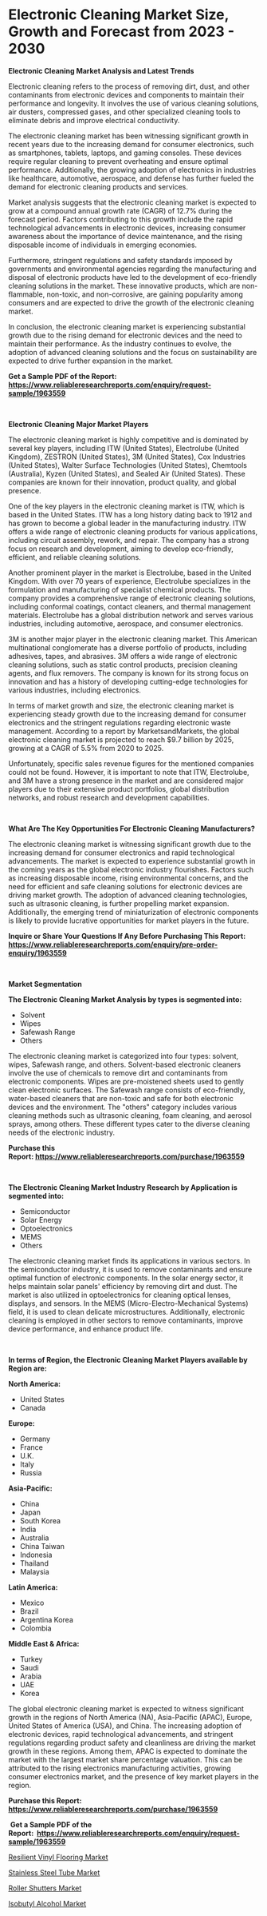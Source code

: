 <p><h1>Electronic Cleaning Market Size, Growth and Forecast from 2023 - 2030</h1></p><p><strong>Electronic Cleaning Market Analysis and Latest Trends</strong></p>
<p><p>Electronic cleaning refers to the process of removing dirt, dust, and other contaminants from electronic devices and components to maintain their performance and longevity. It involves the use of various cleaning solutions, air dusters, compressed gases, and other specialized cleaning tools to eliminate debris and improve electrical conductivity.</p><p>The electronic cleaning market has been witnessing significant growth in recent years due to the increasing demand for consumer electronics, such as smartphones, tablets, laptops, and gaming consoles. These devices require regular cleaning to prevent overheating and ensure optimal performance. Additionally, the growing adoption of electronics in industries like healthcare, automotive, aerospace, and defense has further fueled the demand for electronic cleaning products and services.</p><p>Market analysis suggests that the electronic cleaning market is expected to grow at a compound annual growth rate (CAGR) of 12.7% during the forecast period. Factors contributing to this growth include the rapid technological advancements in electronic devices, increasing consumer awareness about the importance of device maintenance, and the rising disposable income of individuals in emerging economies.</p><p>Furthermore, stringent regulations and safety standards imposed by governments and environmental agencies regarding the manufacturing and disposal of electronic products have led to the development of eco-friendly cleaning solutions in the market. These innovative products, which are non-flammable, non-toxic, and non-corrosive, are gaining popularity among consumers and are expected to drive the growth of the electronic cleaning market.</p><p>In conclusion, the electronic cleaning market is experiencing substantial growth due to the rising demand for electronic devices and the need to maintain their performance. As the industry continues to evolve, the adoption of advanced cleaning solutions and the focus on sustainability are expected to drive further expansion in the market.</p></p>
<p><strong>Get a Sample PDF of the Report:&nbsp; <a href="https://www.reliableresearchreports.com/enquiry/request-sample/1963559">https://www.reliableresearchreports.com/enquiry/request-sample/1963559</a></strong></p>
<p>&nbsp;</p>
<p><strong>Electronic Cleaning Major Market Players</strong></p>
<p><p>The electronic cleaning market is highly competitive and is dominated by several key players, including ITW (United States), Electrolube (United Kingdom), ZESTRON (United States), 3M (United States), Cox Industries (United States), Walter Surface Technologies (United States), Chemtools (Australia), Kyzen (United States), and Sealed Air (United States). These companies are known for their innovation, product quality, and global presence.</p><p>One of the key players in the electronic cleaning market is ITW, which is based in the United States. ITW has a long history dating back to 1912 and has grown to become a global leader in the manufacturing industry. ITW offers a wide range of electronic cleaning products for various applications, including circuit assembly, rework, and repair. The company has a strong focus on research and development, aiming to develop eco-friendly, efficient, and reliable cleaning solutions.</p><p>Another prominent player in the market is Electrolube, based in the United Kingdom. With over 70 years of experience, Electrolube specializes in the formulation and manufacturing of specialist chemical products. The company provides a comprehensive range of electronic cleaning solutions, including conformal coatings, contact cleaners, and thermal management materials. Electrolube has a global distribution network and serves various industries, including automotive, aerospace, and consumer electronics.</p><p>3M is another major player in the electronic cleaning market. This American multinational conglomerate has a diverse portfolio of products, including adhesives, tapes, and abrasives. 3M offers a wide range of electronic cleaning solutions, such as static control products, precision cleaning agents, and flux removers. The company is known for its strong focus on innovation and has a history of developing cutting-edge technologies for various industries, including electronics.</p><p>In terms of market growth and size, the electronic cleaning market is experiencing steady growth due to the increasing demand for consumer electronics and the stringent regulations regarding electronic waste management. According to a report by MarketsandMarkets, the global electronic cleaning market is projected to reach $9.7 billion by 2025, growing at a CAGR of 5.5% from 2020 to 2025.</p><p>Unfortunately, specific sales revenue figures for the mentioned companies could not be found. However, it is important to note that ITW, Electrolube, and 3M have a strong presence in the market and are considered major players due to their extensive product portfolios, global distribution networks, and robust research and development capabilities.</p></p>
<p>&nbsp;</p>
<p><strong>What Are The Key Opportunities For Electronic Cleaning Manufacturers?</strong></p>
<p><p>The electronic cleaning market is witnessing significant growth due to the increasing demand for consumer electronics and rapid technological advancements. The market is expected to experience substantial growth in the coming years as the global electronic industry flourishes. Factors such as increasing disposable income, rising environmental concerns, and the need for efficient and safe cleaning solutions for electronic devices are driving market growth. The adoption of advanced cleaning technologies, such as ultrasonic cleaning, is further propelling market expansion. Additionally, the emerging trend of miniaturization of electronic components is likely to provide lucrative opportunities for market players in the future.</p></p>
<p><strong>Inquire or Share Your Questions If Any Before Purchasing This Report: <a href="https://www.reliableresearchreports.com/enquiry/pre-order-enquiry/1963559">https://www.reliableresearchreports.com/enquiry/pre-order-enquiry/1963559</a></strong></p>
<p>&nbsp;</p>
<p><strong>Market Segmentation</strong></p>
<p><strong>The Electronic Cleaning Market Analysis by types is segmented into:</strong></p>
<p><ul><li>Solvent</li><li>Wipes</li><li>Safewash Range</li><li>Others</li></ul></p>
<p><p>The electronic cleaning market is categorized into four types: solvent, wipes, Safewash range, and others. Solvent-based electronic cleaners involve the use of chemicals to remove dirt and contaminants from electronic components. Wipes are pre-moistened sheets used to gently clean electronic surfaces. The Safewash range consists of eco-friendly, water-based cleaners that are non-toxic and safe for both electronic devices and the environment. The "others" category includes various cleaning methods such as ultrasonic cleaning, foam cleaning, and aerosol sprays, among others. These different types cater to the diverse cleaning needs of the electronic industry.</p></p>
<p><strong>Purchase this Report:&nbsp;<a href="https://www.reliableresearchreports.com/purchase/1963559">https://www.reliableresearchreports.com/purchase/1963559</a></strong></p>
<p>&nbsp;</p>
<p><strong>The Electronic Cleaning Market Industry Research by Application is segmented into:</strong></p>
<p><ul><li>Semiconductor</li><li>Solar Energy</li><li>Optoelectronics</li><li>MEMS</li><li>Others</li></ul></p>
<p><p>The electronic cleaning market finds its applications in various sectors. In the semiconductor industry, it is used to remove contaminants and ensure optimal function of electronic components. In the solar energy sector, it helps maintain solar panels' efficiency by removing dirt and dust. The market is also utilized in optoelectronics for cleaning optical lenses, displays, and sensors. In the MEMS (Micro-Electro-Mechanical Systems) field, it is used to clean delicate microstructures. Additionally, electronic cleaning is employed in other sectors to remove contaminants, improve device performance, and enhance product life.</p></p>
<p>&nbsp;</p>
<p><strong>In terms of Region, the Electronic Cleaning Market Players available by Region are:</strong></p>
<p>
    <p> <strong> North America: </strong>
        <ul>
            <li>United States</li>
            <li>Canada</li>
        </ul>
        </p> 
    <p> <strong> Europe: </strong>
        <ul>
            <li>Germany</li>
            <li>France</li>
            <li>U.K.</li>
            <li>Italy</li>
            <li>Russia</li>
        </ul>
        </p> 
    <p> <strong> Asia-Pacific: </strong>
        <ul>
            <li>China</li>
            <li>Japan</li>
            <li>South Korea</li>
            <li>India</li>
            <li>Australia</li>
            <li>China Taiwan</li>
            <li>Indonesia</li>
            <li>Thailand</li>
            <li>Malaysia</li>
        </ul>
        </p> 
    <p> <strong> Latin America: </strong>
        <ul>
            <li>Mexico</li>
            <li>Brazil</li>
            <li>Argentina Korea</li>
            <li>Colombia</li>
        </ul>
        </p> 
    <p> <strong> Middle East & Africa: </strong>
        <ul>
            <li>Turkey</li>
            <li>Saudi</li>
            <li>Arabia</li>
            <li>UAE</li>
            <li>Korea</li>
        </ul>
    </p>
    </p>
<p><p>The global electronic cleaning market is expected to witness significant growth in the regions of North America (NA), Asia-Pacific (APAC), Europe, United States of America (USA), and China. The increasing adoption of electronic devices, rapid technological advancements, and stringent regulations regarding product safety and cleanliness are driving the market growth in these regions. Among them, APAC is expected to dominate the market with the largest market share percentage valuation. This can be attributed to the rising electronics manufacturing activities, growing consumer electronics market, and the presence of key market players in the region.</p></p>
<p><strong>Purchase this Report: <a href="https://www.reliableresearchreports.com/purchase/1963559">https://www.reliableresearchreports.com/purchase/1963559</a></strong></p>
<p>&nbsp;<strong>Get a Sample PDF of the Report:&nbsp;&nbsp;<a href="https://www.reliableresearchreports.com/enquiry/request-sample/1963559">https://www.reliableresearchreports.com/enquiry/request-sample/1963559</a></strong></p>
<p><strong></strong></p>
<p><p><a href="https://github.com/gaydyna/Market-Research-Report-List-1/blob/main/resilient-vinyl-flooring-market.md">Resilient Vinyl Flooring Market</a></p><p><a href="https://github.com/JameTravis/Market-Research-Report-List-2/blob/main/stainless-steel-tube-market.md">Stainless Steel Tube Market</a></p><p><a href="https://github.com/tamvrosiya/Market-Research-Report-List-1/blob/main/roller-shutters-market.md">Roller Shutters Market</a></p><p><a href="https://github.com/amonskiyk/Market-Research-Report-List-1/blob/main/isobutyl-alcohol-market.md">Isobutyl Alcohol Market</a></p></p>